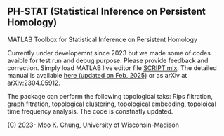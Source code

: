 ## PH-STAT (Statistical Inference on Persistent Homology)

MATLAB Toolbox for Statistical Inference on Persistent Homology

Currently under developemnt since 2023 but we made some of codes avaible for test run and debug purpose. Please provide feedback and correction. Simply load MATLAB live editor file [SCRIPT.mlx](https://github.com/laplcebeltrami/PH-STAT/blob/main/SCRIPT.mlx). The detailed manual is available [here (updated on Feb, 2025)](https://github.com/laplcebeltrami/PH-STAT/blob/main/PH-STAT.pdf) or as arXiv at [arXiv:2304.05912](http://arxiv.org/abs/2304.05912). 

The package can perform the following topological taks: Rips filtration, graph fltration, topological clustering, topological embedding, topoloical time frequency analysis. The code is constnatly updated. 


(C) 2023- Moo K. Chung, University of Wisconsin-Madison



